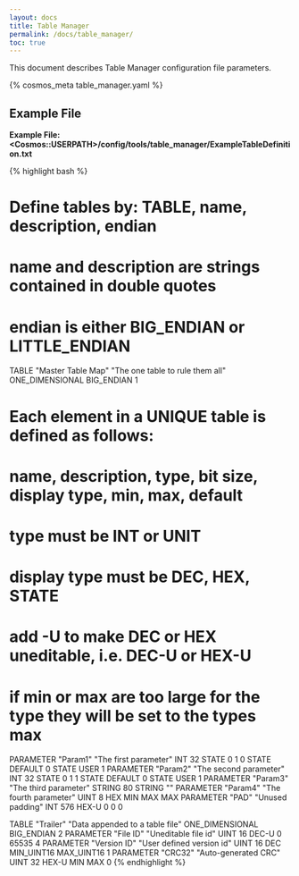 ```yaml
---
layout: docs
title: Table Manager
permalink: /docs/table_manager/
toc: true
---
```

This document describes Table Manager configuration file parameters.

{% cosmos_meta table_manager.yaml %}

## Example File

**Example File: \<Cosmos::USERPATH\>/config/tools/table_manager/ExampleTableDefinition.txt**

{% highlight bash %}
# Define tables by: TABLE, name, description, endian
#   name and description are strings contained in double quotes
#   endian is either BIG_ENDIAN or LITTLE_ENDIAN
TABLE "Master Table Map" "The one table to rule them all" ONE_DIMENSIONAL BIG_ENDIAN 1
  # Each element in a UNIQUE table is defined as follows:
  #   name, description, type, bit size, display type, min, max, default
  #   type must be INT or UNIT
  #   display type must be DEC, HEX, STATE
  #     add -U to make DEC or HEX uneditable, i.e. DEC-U or HEX-U
  #   if min or max are too large for the type they will be set to the types max
  PARAMETER "Param1" "The first parameter" INT 32 STATE 0 1 0
    STATE DEFAULT 0
    STATE USER 1
  PARAMETER "Param2" "The second parameter" INT 32 STATE 0 1 1
    STATE DEFAULT 0
    STATE USER 1
  PARAMETER "Param3" "The third parameter" STRING 80 STRING ""
  PARAMETER "Param4" "The fourth parameter" UINT 8 HEX MIN MAX MAX
  PARAMETER "PAD" "Unused padding" INT 576 HEX-U 0 0 0

TABLE "Trailer" "Data appended to a table file" ONE_DIMENSIONAL BIG_ENDIAN 2
  PARAMETER "File ID" "Uneditable file id" UINT 16 DEC-U 0 65535 4
  PARAMETER "Version ID" "User defined version id" UINT 16 DEC MIN_UINT16 MAX_UINT16 1
  PARAMETER "CRC32" "Auto-generated CRC" UINT 32 HEX-U MIN MAX 0
{% endhighlight %}

